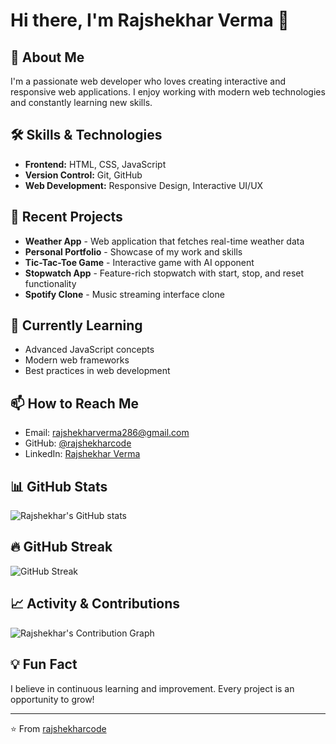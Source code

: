 # Hi there, I'm Rajshekhar Verma 👋

## 🚀 About Me
I'm a passionate web developer who loves creating interactive and responsive web applications. I enjoy working with modern web technologies and constantly learning new skills.

## 🛠️ Skills & Technologies
- **Frontend:** HTML, CSS, JavaScript
- **Version Control:** Git, GitHub
- **Web Development:** Responsive Design, Interactive UI/UX

## 💼 Recent Projects
- **Weather App** - Web application that fetches real-time weather data
- **Personal Portfolio** - Showcase of my work and skills
- **Tic-Tac-Toe Game** - Interactive game with AI opponent
- **Stopwatch App** - Feature-rich stopwatch with start, stop, and reset functionality
- **Spotify Clone** - Music streaming interface clone

## 🌱 Currently Learning
- Advanced JavaScript concepts
- Modern web frameworks
- Best practices in web development

## 📫 How to Reach Me
- Email: rajshekharverma286@gmail.com
- GitHub: [@rajshekharcode](https://github.com/rajshekharcode)
- LinkedIn: [Rajshekhar Verma](https://www.linkedin.com/in/rajshekharcode)

## 📊 GitHub Stats
![Rajshekhar's GitHub stats](https://github-readme-stats.vercel.app/api?username=rajshekharcode&show_icons=true&theme=radical)

## 🔥 GitHub Streak
![GitHub Streak](https://github-readme-streak-stats.herokuapp.com/?user=rajshekharcode&theme=radical)

## 📈 Activity & Contributions
![Rajshekhar's Contribution Graph](https://github-readme-activity-graph.vercel.app/graph?username=rajshekharcode&theme=github-compact)

## 💡 Fun Fact
I believe in continuous learning and improvement. Every project is an opportunity to grow!

---
⭐️ From [rajshekharcode](https://github.com/rajshekharcode)
